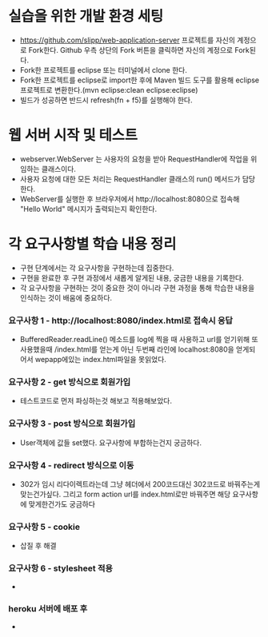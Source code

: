 # 실습을 위한 개발 환경 세팅
* https://github.com/slipp/web-application-server 프로젝트를 자신의 계정으로 Fork한다. Github 우측 상단의 Fork 버튼을 클릭하면 자신의 계정으로 Fork된다.
* Fork한 프로젝트를 eclipse 또는 터미널에서 clone 한다.
* Fork한 프로젝트를 eclipse로 import한 후에 Maven 빌드 도구를 활용해 eclipse 프로젝트로 변환한다.(mvn eclipse:clean eclipse:eclipse)
* 빌드가 성공하면 반드시 refresh(fn + f5)를 실행해야 한다.

# 웹 서버 시작 및 테스트
* webserver.WebServer 는 사용자의 요청을 받아 RequestHandler에 작업을 위임하는 클래스이다.
* 사용자 요청에 대한 모든 처리는 RequestHandler 클래스의 run() 메서드가 담당한다.
* WebServer를 실행한 후 브라우저에서 http://localhost:8080으로 접속해 "Hello World" 메시지가 출력되는지 확인한다.

# 각 요구사항별 학습 내용 정리
* 구현 단계에서는 각 요구사항을 구현하는데 집중한다. 
* 구현을 완료한 후 구현 과정에서 새롭게 알게된 내용, 궁금한 내용을 기록한다.
* 각 요구사항을 구현하는 것이 중요한 것이 아니라 구현 과정을 통해 학습한 내용을 인식하는 것이 배움에 중요하다. 

### 요구사항 1 - http://localhost:8080/index.html로 접속시 응답
* BufferedReader.readLine() 메소드를 log에 찍을 때 사용하고 url를 얻기위해 또 사용했을때 /index.html를 얻는게 아닌 두번째 라인에 localhost:8080을 얻게되어서 wepapp에있는 index.html파일을 못읽었다.

### 요구사항 2 - get 방식으로 회원가입
* 테스트코드로 먼저 파싱하는것 해보고 적용해보았다.

### 요구사항 3 - post 방식으로 회원가입
* User객체에 값들 set했다. 요구사항에 부합하는건지 궁금하다.

### 요구사항 4 - redirect 방식으로 이동
* 302가 임시 리다이렉트라는데 그냥 헤더에서 200코드대신 302코드로 바꿔주는게 맞는건가싶다. 그리고 form action url를 index.html로만 바꿔주면 해당 요구사항에 맞게한건가도 궁금하다

### 요구사항 5 - cookie
* 삽질 후 해결

### 요구사항 6 - stylesheet 적용
* 

### heroku 서버에 배포 후
* 
